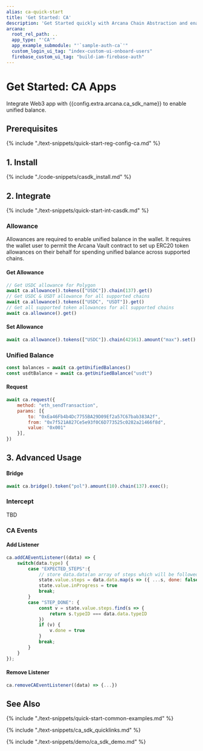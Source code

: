 ```yaml
---
alias: ca-quick-start
title: 'Get Started: CA'
description: 'Get Started quickly with Arcana Chain Abstraction and enable unified balance for users. Use the Arcana Developer Dashboard to register the app, get a client ID and then use the client ID to integrate the app with the Arcana CA SDK.'
arcana:
  root_rel_path: ..
  app_type: "'CA'"
  app_example_submodule: "'`sample-auth-ca`'"
  custom_login_ui_tag: "index-custom-ui-onboard-users"
  firebase_custom_ui_tag: "build-iam-firebase-auth"
---
```


# Get Started: CA Apps

Integrate Web3 app with {{config.extra.arcana.ca_sdk_name}} to enable unified balance.

## Prerequisites

{% include "./text-snippets/quick-start-reg-config-ca.md" %}

## 1. Install

{% include "./code-snippets/casdk_install.md" %}

## 2. Integrate

{% include "./text-snippets/quick-start-int-casdk.md" %}

### Allowance

Allowances are required to enable unified balance in the wallet. It requires the wallet user to permit the Arcana Vault contract to set up ERC20 token allowances on their behalf for spending unified balance across supported chains. 

#### Get Allowance

```js
// Get USDC allowance for Polygon
await ca.allowance().tokens(["USDC"]).chain(137).get()
// Get USDC & USDT allowance for all supported chains
await ca.allowance().tokens(["USDC", "USDT"]).get()
// Get all supported token allowances for all supported chains
await ca.allowance().get()
```

#### Set Allowance

```js
await ca.allowance().tokens(["USDC"]).chain(42161).amount("max").set()
```

### Unified Balance

```js
const balances = await ca.getUnifiedBalances()
const usdtBalance = await ca.getUnifiedBalance("usdt")
```

#### Request

```js
await ca.request({
    method: "eth_sendTransaction",
    params: [{
        to: "0xEa46Fb4b4Dc7755BA29D09Ef2a57C67bab383A2f", 
        from: "0x7f521A827Ce5e93f0C6D773525c0282a21466f8d",
        value: "0x001"
    }],
})
```

## 3. Advanced Usage

#### Bridge

```js
await ca.bridge().token("pol").amount(10).chain(137).exec();
```

### Intercept

TBD

### CA Events

#### Add Listener

```js
ca.addCAEventListener((data) => {
    switch(data.type) {
        case "EXPECTED_STEPS":{
            // store data.data(an array of steps which will be followed)
            state.value.steps = data.data.map(s => ({ ...s, done: false }))
            state.value.inProgress = true
            break;
        }
        case "STEP_DONE": {
            const v = state.value.steps.find(s => {
                return s.typeID === data.data.typeID
            })
            if (v) {
                v.done = true
            }
            break;
        }
    }
});
```

#### Remove Listener


```js
ca.removeCAEventListener((data) => {...})
```

## See Also

{% include "./text-snippets/quick-start-common-examples.md" %}

{% include "./text-snippets/ca_sdk_quicklinks.md" %}

{% include "./text-snippets/demo/ca_sdk_demo.md" %}
